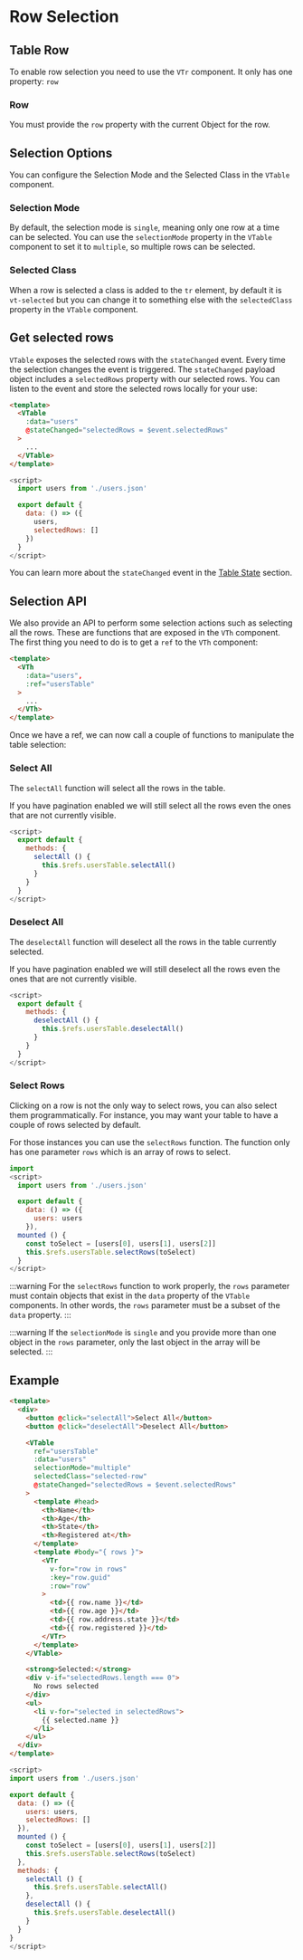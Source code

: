 # Row Selection

## Table Row <Badge text="VTr"/>
To enable row selection you need to use the `VTr` component. It only has one property: `row`

### Row <Badge text="object"/>
You must provide the `row` property with the current Object for the row.

## Selection Options
You can configure the Selection Mode and the Selected Class in the `VTable` component.

### Selection Mode <Badge text="'single' | 'multiple'"/>
By default, the selection mode is `single`, meaning only one row at a time can be selected.
You can use the `selectionMode` property in the `VTable` component to set it to `multiple`, so multiple rows
can be selected.

### Selected Class <Badge text="string"/>
When a row is selected a class is added to the `tr` element, by default it is `vt-selected` but you can change it to
something else with the `selectedClass` property in the `VTable` component.

## Get selected rows
`VTable` exposes the selected rows with the `stateChanged` event. Every time the selection changes the event is triggered.
The `stateChanged` payload object includes a `selectedRows` property with our selected rows. 
You can listen to the event and store the selected rows locally for your use:

<CodeGroup>
  <CodeGroupItem title="html" active>

```html
<template>
  <VTable
    :data="users"
    @stateChanged="selectedRows = $event.selectedRows"
  >
    ...
  </VTable>
</template>
```
</CodeGroupItem>
  <CodeGroupItem title="js">

```js
<script>
  import users from './users.json'

  export default {
    data: () => ({
      users,
      selectedRows: []
    })
  }
</script>
```
  </CodeGroupItem>

</CodeGroup>

You can learn more about the `stateChanged` event in the [Table State](/table-state.md) section.

## Selection API
We also provide an API to perform some selection actions such as selecting all the rows.
These are functions that are exposed in the `VTh` component. 
The first thing you need to do is to get a `ref` to the `VTh` component:

```html
<template>
  <VTh
    :data="users",
    :ref="usersTable"
  >
    ...
  </VTh>
</template>
```

Once we have a ref, we can now call a couple of functions to manipulate the table selection:

### Select All
The `selectAll` function will select all the rows in the table. 

If you have pagination enabled we will still select all the rows even the ones that are not currently visible.

```js
<script>
  export default {
    methods: {
      selectAll () {
        this.$refs.usersTable.selectAll()
      }
    }
  }
</script>
```

### Deselect All
The `deselectAll` function will deselect all the rows in the table currently selected.

If you have pagination enabled we will still deselect all the rows even the ones that are not currently visible.

```js
<script>
  export default {
    methods: {
      deselectAll () {
        this.$refs.usersTable.deselectAll()
      }
    }
  }
</script>
```

### Select Rows
Clicking on a row is not the only way to select rows, you can also select them programmatically.
For instance, you may want your table to have a couple of rows selected by default.

For those instances you can use the `selectRows` function. The function only has one parameter `rows` which is an array of rows to select.

```js
import 
<script>
  import users from './users.json'

  export default {
    data: () => ({
      users: users
    }),
  mounted () {
    const toSelect = [users[0], users[1], users[2]]
    this.$refs.usersTable.selectRows(toSelect)
  }
</script>
```

:::warning
For the `selectRows` function to work properly, the `rows` parameter must contain objects that exist in the `data` property of the `VTable` components.
In other words, the `rows` parameter must be a subset of the `data` property.
:::

:::warning
If the `selectionMode` is `single` and you provide more than one object in the `rows` parameter, only the last object in the array will be selected.
:::

## Example

<CodeGroup>

  <CodeGroupItem title="html" active>

```html
<template>
  <div>
    <button @click="selectAll">Select All</button>
    <button @click="deselectAll">Deselect All</button>

    <VTable
      ref="usersTable"
      :data="users"
      selectionMode="multiple"
      selectedClass="selected-row"
      @stateChanged="selectedRows = $event.selectedRows"
    >
      <template #head>
        <th>Name</th>
        <th>Age</th>
        <th>State</th>
        <th>Registered at</th>
      </template>
      <template #body="{ rows }">
        <VTr
          v-for="row in rows"
          :key="row.guid"
          :row="row"
        >
          <td>{{ row.name }}</td>
          <td>{{ row.age }}</td>
          <td>{{ row.address.state }}</td>
          <td>{{ row.registered }}</td>
        </VTr>
      </template>
    </VTable>

    <strong>Selected:</strong>
    <div v-if="selectedRows.length === 0">
      No rows selected
    </div>
    <ul>
      <li v-for="selected in selectedRows">
        {{ selected.name }}
      </li>
    </ul>
  </div>
</template>
```
</CodeGroupItem>
  <CodeGroupItem title="js">

```js
<script>
import users from './users.json'

export default {
  data: () => ({
    users: users,
    selectedRows: []
  }),
  mounted () {
    const toSelect = [users[0], users[1], users[2]]
    this.$refs.usersTable.selectRows(toSelect)
  },
  methods: {
    selectAll () {
      this.$refs.usersTable.selectAll()
    },
    deselectAll () {
      this.$refs.usersTable.deselectAll()
    }
  }
}
</script>
```
  </CodeGroupItem>

</CodeGroup>

<Selection/>
